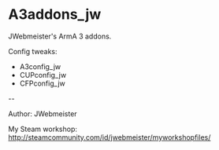 # A3addons_jw

JWebmeister's ArmA 3 addons.

Config tweaks:
- A3config_jw
- CUPconfig_jw
- CFPconfig_jw

--

Author:
JWebmeister

My Steam workshop: 
http://steamcommunity.com/id/jwebmeister/myworkshopfiles/
